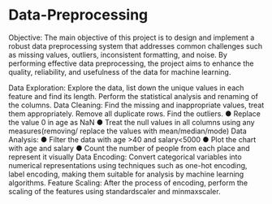 # Data-Preprocessing


Objective:
The main objective of this project is to design and implement a robust data
preprocessing system that addresses common challenges such as missing values,
outliers, inconsistent formatting, and noise. By performing effective data preprocessing,
the project aims to enhance the quality, reliability, and usefulness of the data for
machine learning.

Data Exploration:
Explore the data, list down the unique values in each feature and find
its length. Perform the statistical analysis and renaming of the columns.
Data Cleaning:
Find the missing and inappropriate values, treat them appropriately. Remove all
duplicate rows. Find the outliers.
● Replace the value 0 in age as NaN
● Treat the null values in all columns using any measures(removing/ replace the
values with mean/median/mode)
Data Analysis:
● Filter the data with age >40 and salary<5000
● Plot the chart with age and salary
● Count the number of people from each place and represent it visually
Data Encoding:
Convert categorical variables into numerical representations using techniques such as
one-hot encoding, label encoding, making them suitable for analysis by machine
learning algorithms.
Feature Scaling:
After the process of encoding, perform the scaling of the features using standardscaler
and minmaxscaler.
